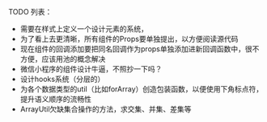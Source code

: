 TODO 列表： 
- 需要在样式上定义一个设计元素的系统，
- 为了看上去更清晰，所有组件的Props要单独提出，以方便阅读源代码
- 现在组件的回调添加要把同名回调作为props单独添加进新回调函数中，很不方便，应该用池的概念解决
- 微信小程序的组件设计牛逼，不照抄一下吗？
- 设计hooks系统（分层的）
- 为各个数据类型的util（比如forArray）创造包装函数，以便使用下角标点符，提升语义顺序的流畅性
- ArrayUtil欠缺集合操作的方法，求交集、并集、差集等
